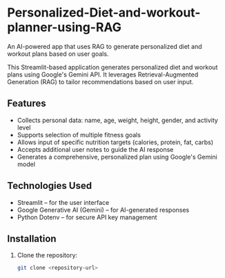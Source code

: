 # Personalized-Diet-and-workout-planner-using-RAG
An AI-powered app that uses RAG to generate personalized diet and workout plans based on user goals.

This Streamlit-based application generates personalized diet and workout plans using Google's Gemini API. It leverages Retrieval-Augmented Generation (RAG) to tailor recommendations based on user input.

## Features

- Collects personal data: name, age, weight, height, gender, and activity level
- Supports selection of multiple fitness goals
- Allows input of specific nutrition targets (calories, protein, fat, carbs)
- Accepts additional user notes to guide the AI response
- Generates a comprehensive, personalized plan using Google's Gemini model

## Technologies Used

- Streamlit – for the user interface
- Google Generative AI (Gemini) – for AI-generated responses
- Python Dotenv – for secure API key management

## Installation

1. Clone the repository:
   ```bash
   git clone <repository-url>
